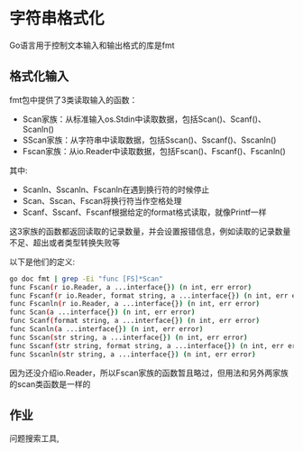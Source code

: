 # 字符串格式化

Go语言用于控制文本输入和输出格式的库是fmt

## 格式化输入

fmt包中提供了3类读取输入的函数：

+ Scan家族：从标准输入os.Stdin中读取数据，包括Scan()、Scanf()、Scanln()
+ SScan家族：从字符串中读取数据，包括Sscan()、Sscanf()、Sscanln()
+ Fscan家族：从io.Reader中读取数据，包括Fscan()、Fscanf()、Fscanln()

其中:

+ Scanln、Sscanln、Fscanln在遇到换行符的时候停止
+ Scan、Sscan、Fscan将换行符当作空格处理
+ Scanf、Sscanf、Fscanf根据给定的format格式读取，就像Printf一样

这3家族的函数都返回读取的记录数量，并会设置报错信息，例如读取的记录数量不足、超出或者类型转换失败等

以下是他们的定义:

```sh
go doc fmt | grep -Ei "func [FS]*Scan"
func Fscan(r io.Reader, a ...interface{}) (n int, err error)
func Fscanf(r io.Reader, format string, a ...interface{}) (n int, err error)
func Fscanln(r io.Reader, a ...interface{}) (n int, err error)
func Scan(a ...interface{}) (n int, err error)
func Scanf(format string, a ...interface{}) (n int, err error)
func Scanln(a ...interface{}) (n int, err error)
func Sscan(str string, a ...interface{}) (n int, err error)
func Sscanf(str string, format string, a ...interface{}) (n int, err error)
func Sscanln(str string, a ...interface{}) (n int, err error)
```

因为还没介绍io.Reader，所以Fscan家族的函数暂且略过，但用法和另外两家族的scan类函数是一样的

## 作业

问题搜索工具, 
